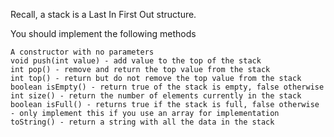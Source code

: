 Recall, a stack is a Last In First Out structure.

You should implement the following methods

    A constructor with no parameters
    void push(int value) - add value to the top of the stack
    int pop() - remove and return the top value from the stack
    int top() - return but do not remove the top value from the stack
    boolean isEmpty() - return true of the stack is empty, false otherwise
    int size() - return the number of elements currently in the stack
    boolean isFull() - returns true if the stack is full, false otherwise - only implement this if you use an array for implementation
    toString() - return a string with all the data in the stack
